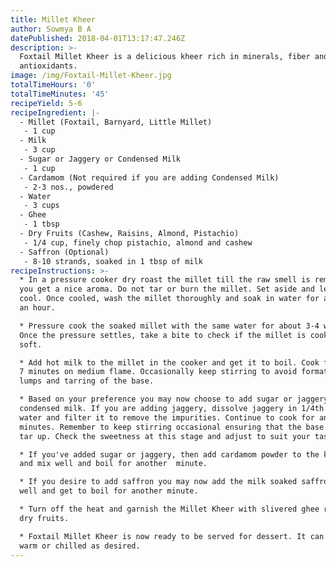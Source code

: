 ```yaml
---
title: Millet Kheer
author: Sowmya B A
datePublished: 2018-04-01T13:17:47.246Z
description: >-
  Foxtail Millet Kheer is a delicious kheer rich in minerals, fiber and
  antioxidants.
image: /img/Foxtail-Millet-Kheer.jpg
totalTimeHours: '0'
totalTimeMinutes: '45'
recipeYield: 5-6
recipeIngredient: |-
  - Millet (Foxtail, Barnyard, Little Millet)
   - 1 cup
  - Milk
   - 3 cup
  - Sugar or Jaggery or Condensed Milk
   - 1 cup
  - Cardamom (Not required if you are adding Condensed Milk)
   - 2-3 nos., powdered
  - Water
   - 3 cups
  - Ghee
   - 1 tbsp
  - Dry Fruits (Cashew, Raisins, Almond, Pistachio) 
   - 1/4 cup, finely chop pistachio, almond and cashew
  - Saffron (Optional)
   - 8-10 strands, soaked in 1 tbsp of milk
recipeInstructions: >-
  * In a pressure cooker dry roast the millet till the raw smell is removed and
  you get a nice aroma. Do not tar or burn the millet. Set aside and let it
  cool. Once cooled, wash the millet thoroughly and soak in water for about half
  an hour.

  * Pressure cook the soaked millet with the same water for about 3-4 whistles.
  Once the pressure settles, take a bite to check if the millet is cooked to
  soft.

  * Add hot milk to the millet in the cooker and get it to boil. Cook for about
  7 minutes on medium flame. Occasionally keep stirring to avoid formation of
  lumps and tarring of the base.

  * Based on your preference you may now choose to add sugar or jaggery or
  condensed milk. If you are adding jaggery, dissolve jaggery in 1/4th cup of
  water and filter it to remove the impurities. Continue to cook for another 7
  minutes. Remember to keep stirring occasional ensuring that the base does not
  tar up. Check the sweetness at this stage and adjust to suit your tastebuds.

  * If you've added sugar or jaggery, then add cardamom powder to the kheer now
  and mix well and boil for another  minute.

  * If you desire to add saffron you may now add the milk soaked saffron. Mix
  well and get to boil for another minute.

  * Turn off the heat and garnish the Millet Kheer with slivered ghee roasted
  dry fruits.

  * Foxtail Millet Kheer is now ready to be served for dessert. It can be served
  warm or chilled as desired.
---
```







